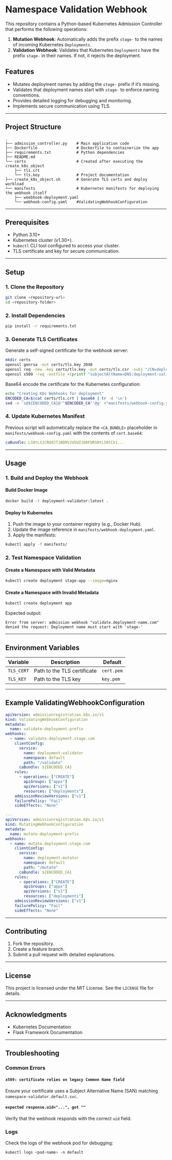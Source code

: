 # Namespace Validation Webhook

This repository contains a Python-based Kubernetes Admission Controller that performs the following operations:

1. **Mutation Webhook**: Automatically adds the prefix `stage-` to the names of incoming Kubernetes `Deployments`.
2. **Validation Webhook**: Validates that Kubernetes `Deployments` have the prefix `stage-` in their names. If not, it rejects the deployment.


## Features

- Mutates deployment names by adding the `stage-` prefix if it’s missing.
- Validates that deployment names start with `stage-` to enforce naming conventions.
- Provides detailed logging for debugging and monitoring.
- Implements secure communication using TLS.

---

## Project Structure

```plaintext
.
├── admission_controller.py    # Main application code
├── Dockerfile                 # Dockerfile to containerize the app
├── requirements.txt           # Python dependencies
├── README.md 
└── certs                      # Created after executing the create_k8s_object
    ├── tls.crt
    └── tls.key                # Project documentation
├── create_k8s_object.sh       # Generate TLS certs and deploy workload
└── manifests                  # Kubernetes manifests for deploying the webhook itself
    ├── weebhook-deployment.yaml
    └── webhook-config.yaml    #ValidatingWebhookConfiguration
```

---

## Prerequisites

- Python 3.10+
- Kubernetes cluster (v1.30+).
- `kubectl` CLI tool configured to access your cluster.
- TLS certificate and key for secure communication.

---

## Setup

### 1. Clone the Repository
```bash
git clone <repository-url>
cd <repository-folder>
```

### 2. Install Dependencies
```bash
pip install -r requirements.txt
```

### 3. Generate TLS Certificates
Generate a self-signed certificate for the webhook server:

```bash
mkdir certs
openssl genrsa -out certs/tls.key 2048
openssl req -new -key certs/tls.key -out certs/tls.csr -subj "/CN=deployment-validator.default.svc"
openssl x509 -req -extfile <(printf "subjectAltName=DNS:deployment-validator.default.svc") -in certs/tls.csr -signkey certs/tls.key -out certs/tls.crt
```

Base64 encode the certificate for the Kubernetes configuration:
```bash
echo "Creating K8s Webhooks for deployment"
ENCODED_CA=$(cat certs/tls.crt | base64 | tr -d '\n')
sed -e 's@${ENCODED_CA}@'"$ENCODED_CA"'@g' <"manifests/webhook-config.yml" | kubectl create -f -
```

### 4. Update Kubernetes Manifest
Previous script will autometically replace the `<CA_BUNDLE>` placeholder in `manifests/webhook-config.yaml` with the contents of `cert.base64`:

```yaml
caBundle: LS0tLS1CRUdJTiBDRVJUSUZJQ0FURS0tLS0tCk1...
```

---

## Usage

### 1. Build and Deploy the Webhook

#### Build Docker Image
```bash
docker build -t deployment-validator:latest .

```

#### Deploy to Kubernetes
1. Push the image to your container registry (e.g., Docker Hub).
2. Update the image reference in `manifests/webhook-deployment.yaml`.
3. Apply the manifests:

```bash
kubectl apply -f manifests/
```

### 2. Test Namespace Validation

#### Create a Namespace with Valid Metadata
```bash
kubectl create deployment stage-app --image=nginx

```

#### Create a Namespace with Invalid Metadata
```bash
kubectl create deployment app
```
Expected output:
```
Error from server: admission webhook "validate.deployment-name.com" denied the request: Deployment name must start with 'stage-'
```

---

## Environment Variables

| Variable      | Description                     | Default     |
|---------------|---------------------------------|-------------|
| `TLS_CERT`    | Path to the TLS certificate     | `cert.pem`  |
| `TLS_KEY`     | Path to the TLS key             | `key.pem`   |

---

## Example ValidatingWebhookConfiguration

```yaml
apiVersion: admissionregistration.k8s.io/v1
kind: ValidatingWebhookConfiguration
metadata:
  name: validate-deployment-prefix
webhooks:
  - name: validate.deployment.stage.com
    clientConfig:
      service:
        name: deployment-validator
        namespace: default
        path: "/validate"
      caBundle: ${ENCODED_CA}
    rules:
      - operations: ["CREATE"]
        apiGroups: ["apps"]
        apiVersions: ["v1"]
        resources: ["deployments"]
    admissionReviewVersions: ["v1"]
    failurePolicy: "Fail"
    sideEffects: "None"

---
apiVersion: admissionregistration.k8s.io/v1
kind: MutatingWebhookConfiguration
metadata:
  name: mutate-deployment-prefix
webhooks:
  - name: mutate.deployment.stage.com
    clientConfig:
      service:
        name: deployment-mutator
        namespace: default
        path: "/mutate"
      caBundle: ${ENCODED_CA}
    rules:
      - operations: ["CREATE"]
        apiGroups: ["apps"]
        apiVersions: ["v1"]
        resources: ["deployments"]
    admissionReviewVersions: ["v1"]
    failurePolicy: "Fail"
    sideEffects: "None"
```

---

## Contributing

1. Fork the repository.
2. Create a feature branch.
3. Submit a pull request with detailed explanations.

---

## License
This project is licensed under the MIT License. See the `LICENSE` file for details.

---

## Acknowledgments
- Kubernetes Documentation
- Flask Framework Documentation

---

## Troubleshooting

### Common Errors

#### `x509: certificate relies on legacy Common Name field`
Ensure your certificate uses a Subject Alternative Name (SAN) matching `namespace-validator.default.svc`.

#### `expected response.uid="...", got ""`
Verify that the webhook responds with the correct `uid` field.

### Logs
Check the logs of the webhook pod for debugging:
```bash
kubectl logs <pod-name> -n default
```

